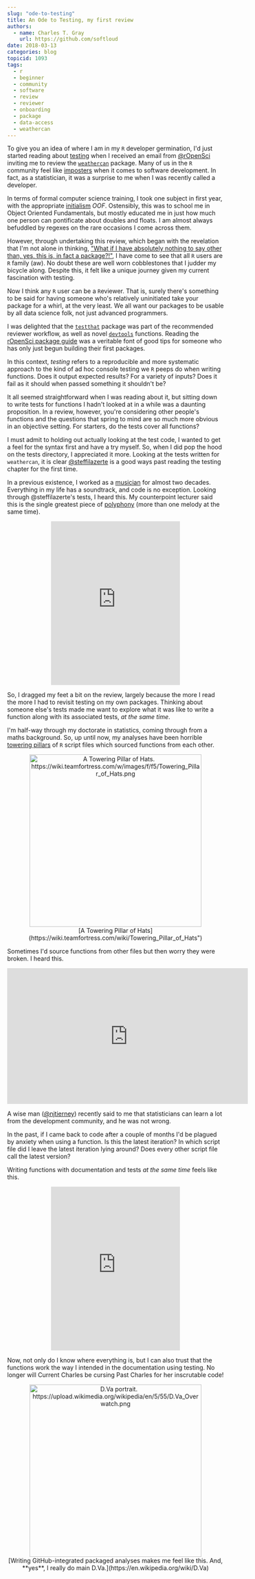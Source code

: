 ```yaml
---
slug: "ode-to-testing"
title: An Ode to Testing, my first review
authors:
  - name: Charles T. Gray
    url: https://github.com/softloud
date: 2018-03-13
categories: blog
topicid: 1093
tags:
  - r
  - beginner
  - community
  - software
  - review
  - reviewer
  - onboarding
  - package
  - data-access
  - weathercan
---
```



To give you an idea of where I am in my `R` developer germination, I'd just started reading about [testing](http://r-pkgs.had.co.nz/tests.html) when I received an email from [@rOpenSci](https://ropensci.org/) inviting me to review the [`weathercan`](https://github.com/ropensci/weathercan) package. Many of us in the `R` community feel like [imposters](https://en.wikipedia.org/wiki/Impostor_syndrome) when it comes to software development. In fact, as a statistician, it was a surprise to me when I was recently called a developer. 

In terms of  formal computer science training, I took one subject in first year, with the appropriate [initialism](https://www.quickanddirtytips.com/education/grammar/abbreviations-acronyms-and-initialisms) *OOF*. Ostensibly, this was to school me in Object Oriented Fundamentals, but mostly educated me in just how much one person can pontificate about doubles and floats. I am almost always befuddled by regexes on the rare occasions I come across them.

However, through undertaking this review, which began with the revelation that I'm not alone in thinking, ["What if I have absolutely nothing to say other than, yes, this is, in fact a package?!"](https://ropensci.org/blog/2017/08/22/first-package-review/), I have come to see that all `R` users are `R` family (aw). No doubt these are well worn cobblestones that I judder my bicycle along. Despite this, it felt like a unique journey given my current fascination with testing. 

Now I think any `R` user can be a `R`eviewer. That is, surely there's something to be said for having someone who's relatively uninitiated take your package for a whirl, at the very least. We all want our packages to be usable by all data science folk, not just advanced programmers. 

I was delighted that the [`testthat`](https://cran.r-project.org/web/packages/testthat/README.html) package was part of the recommended reviewer workflow, as well as novel [`devtools`](https://github.com/hadley/devtools) functions. Reading the [rOpenSci package guide](https://github.com/ropensci/onboarding/blob/master/packaging_guide.md) was a veritable font of good tips for someone who has only just begun building their first packages. 

In this context, *testing* refers to a reproducible and more systematic approach to the kind of ad hoc console testing we `R` peeps do when writing functions. Does it output expected results? For a variety of inputs? Does it fail as it should when passed something it shouldn't be?       

It all seemed straightforward when I was reading about it, but sitting down to write tests for functions I hadn't looked at in a while was a daunting proposition. In a review, however, you're considering other people's functions and the questions that spring to mind are so much more obvious in an objective setting. For starters, do the tests cover all functions?  

I must admit to holding out actually looking at the test code, I wanted to get a feel for the syntax first and have a try myself. So, when I did pop the hood on the tests directory, I appreciated it more. Looking at the tests written for `weathercan`, it is clear [@steffilazerte](https://github.com/steffilazerte) is a good ways past reading the testing chapter for the first time. 

In a previous existence, I worked as a [musician](http://choosemaths.org.au/charles-gray/) for almost two decades. Everything in my life has a soundtrack, and code is no exception. Looking through @steffilazerte's tests, I heard this. My counterpoint lecturer said this is the single greatest piece of [polyphony](https://en.wikipedia.org/wiki/Polyphony) (more than one melody at the same time).

<center>
<iframe src="https://open.spotify.com/embed/track/0kPhDUZe8IdoFVC6e24CnC" width="300" height="380" frameborder="0" allowtransparency="true"></iframe>
</center>

So, I dragged my feet a bit on the review, largely because the more I read the more I had to revisit testing on my own packages. Thinking about someone else's tests made me want to explore what it was like to write a function along with its associated tests, *at the same time*. 

I'm half-way through my doctorate in statistics, coming through from a maths background. So, up until now, my analyses have been horrible [towering pillars](https://wiki.teamfortress.com/wiki/Towering_Pillar_of_Hats) of  `R` script files which sourced functions from each other. 

<center>
<img src= "/img/blog-images/2018-03-13-ode-to-testing/Towering_Pillar_of_Hats.png" style = "width: 400px"
alt = "A Towering Pillar of Hats. https://wiki.teamfortress.com/w/images/f/f5/Towering_Pillar_of_Hats.png" >
<br>
<div style="font-size: 1em"> [A Towering Pillar of Hats](https://wiki.teamfortress.com/wiki/Towering_Pillar_of_Hats")</div>
</center>

Sometimes I'd source functions from other files but then worry they were broken. I heard this.

<center>
<iframe width="560" height="315" src="https://www.youtube.com/embed/sOUsbtUrXHk" frameborder="0" gesture="media" allow="encrypted-media" allowfullscreen></iframe>
</center>


A wise man ([@njtierney](https://github.com/njtierney)) recently said to me that statisticians can learn a lot from the development community, and he was not wrong.

In the past, if I came back to code after a couple of months I'd be plagued by anxiety when using a function. Is this the latest iteration? In which script file did I leave the latest iteration lying around? Does every other script file call the latest version?

Writing functions with documentation and tests *at the same time* feels like this.

<center>
<iframe src="https://open.spotify.com/embed/track/1Wd7EwZcoAfCAEi9FF6G6b" width="300" height="380" frameborder="0" allowtransparency="true"></iframe>
</center>

Now, not only do I know where everything is, but I can also trust that the functions work the way I intended in the documentation using testing. No longer will Current Charles be cursing Past Charles for her inscrutable code!  

<center>
<img src= "https://upload.wikimedia.org/wikipedia/en/5/55/D.Va_Overwatch.png" style = "width: 400px"
alt = "D.Va portrait. https://upload.wikimedia.org/wikipedia/en/5/55/D.Va_Overwatch.png" >
<br>
<div style="font-size: 1em"> [Writing GitHub-integrated packaged analyses makes me feel like this. And, **yes**, I really do main D.Va.](https://en.wikipedia.org/wiki/D.Va)</div>
</center>
